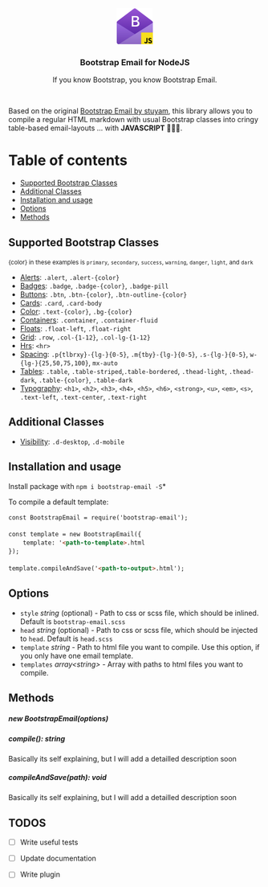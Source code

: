 <p align="center">
    <img src="./icon.png" alt="Bootstrap Email for NodeJS" width="72" height="72">
    <h3 align="center">Bootstrap Email for NodeJS</h3>
    <p align="center">If you know Bootstrap, you know Bootstrap Email.</cite>
</p>

<br>

Based on the original [Bootstrap Email by stuyam](https://github.com/stuyam/bootstrap-email), this library allows you to compile a regular HTML markdown with usual Bootstrap classes into cringy table-based email-layouts ... with **JAVASCRIPT 🎉🎊✨**.

# Table of contents

- [Supported Bootstrap Classes](#supported-bootstrap-classes)
- [Additional Classes](#additional-classes)
- [Installation and usage](#installation-and-usage)
- [Options](#options)
- [Methods](#methods)

## Supported Bootstrap Classes
<small>{color} in these examples is `primary`, `secondary`, `success`, `warning`, `danger`, `light`, and `dark`</small>
- [Alerts](https://bootstrapemail.com/docs/alert): `.alert`, `.alert-{color}`
- [Badges](https://bootstrapemail.com/docs/badge): `.badge`, `.badge-{color}`, `.badge-pill`
- [Buttons](https://bootstrapemail.com/docs/button): `.btn`, `.btn-{color}`, `.btn-outline-{color}`
- [Cards](https://bootstrapemail.com/docs/card): `.card`, `.card-body`
- [Color](https://bootstrapemail.com/docs/color): `.text-{color}`, `.bg-{color}`
- [Containers](https://bootstrapemail.com/docs/container): `.container`, `.container-fluid`
- [Floats](https://bootstrapemail.com/docs/float): `.float-left`, `.float-right`
- [Grid](https://bootstrapemail.com/docs/grid): `.row`, `.col-{1-12}`, `.col-lg-{1-12}`
- [Hrs](https://bootstrapemail.com/docs/hr): `<hr>`
- [Spacing](https://bootstrapemail.com/docs/spacing): `.p{tlbrxy}-{lg-}{0-5}`, `.m{tby}-{lg-}{0-5}`, `.s-{lg-}{0-5}`, `w-{lg-}{25,50,75,100}`, `mx-auto`
- [Tables](https://bootstrapemail.com/docs/table): `.table`, `.table-striped`,`.table-bordered`, `.thead-light`, `.thead-dark`, `.table-{color}`, `.table-dark`
- [Typography](https://bootstrapemail.com/docs/typography): `<h1>`, `<h2>`, `<h3>`, `<h4>`, `<h5>`, `<h6>`, `<strong>`, `<u>`, `<em>`, `<s>`, `.text-left`, `.text-center`, `.text-right`

## Additional Classes
- [Visibility](https://bootstrapemail.com/docs/visibility): `.d-desktop`, `.d-mobile`

## Installation and usage

Install package with `npm i bootstrap-email -S`*

To compile a default template:

```html
const BootstrapEmail = require('bootstrap-email');

const template = new BootstrapEmail({
    template: '<path-to-template>.html
});

template.compileAndSave('<path-to-output>.html');
```

## Options

- `style` _string_ (optional) - Path to css or scss file, which should be inlined. Default is `bootstrap-email.scss`
- `head` _string_ (optional) - Path to css or scss file, which should be injected to `head`. Default is `head.scss`
- `template` _string_ - Path to html file you want to compile. Use this option, if you only have one email template.
- `templates` _array&lt;string&gt;_ - Array with paths to html files you want to compile.

## Methods

##### new BootstrapEmail(options)

##### compile(): _string_

Basically its self explaining, but I will add a detailled description soon

##### compileAndSave(path): _void_

Basically its self explaining, but I will add a detailled description soon

## TODOS

- [ ] Write useful tests
- [ ] Update documentation
- [ ] Write plugin


